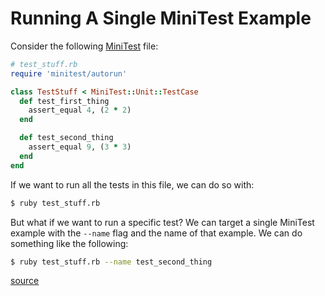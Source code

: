 # Running A Single MiniTest Example

Consider the following
[MiniTest](http://ruby-doc.org/stdlib-2.0.0/libdoc/minitest/rdoc/MiniTest.html)
file:

```ruby
# test_stuff.rb
require 'minitest/autorun'

class TestStuff < MiniTest::Unit::TestCase
  def test_first_thing
    assert_equal 4, (2 * 2)
  end

  def test_second_thing
    assert_equal 9, (3 * 3)
  end
end
```

If we want to run all the tests in this file, we can do so with:

```bash
$ ruby test_stuff.rb
```

But what if we want to run a specific test? We can target a single MiniTest
example with the `--name` flag and the name of that example. We can do
something like the following:

```bash
$ ruby test_stuff.rb --name test_second_thing
```

[source](http://stackoverflow.com/a/5292885/535590)
